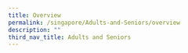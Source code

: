 ```yaml
---
title: Overview
permalink: /singapore/Adults-and-Seniors/overview
description: ""
third_nav_title: Adults and Seniors
---
```

